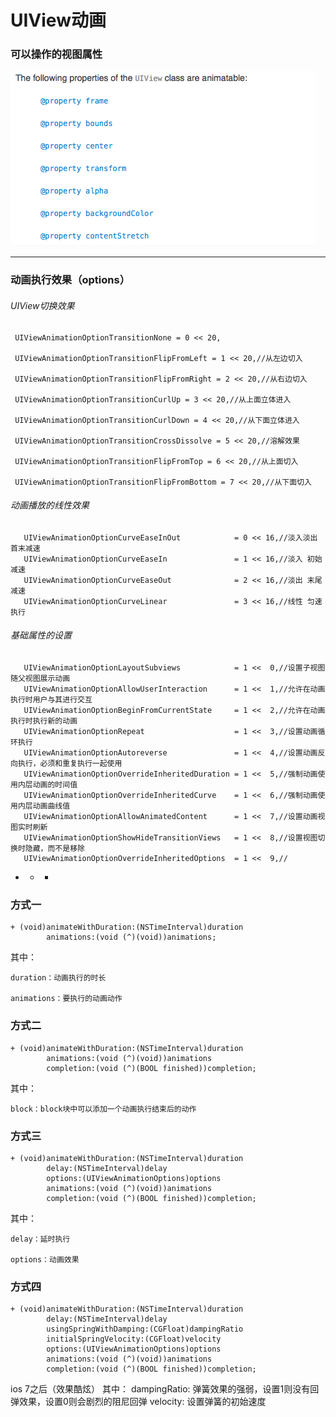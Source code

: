 # UIView动画
### 可以操作的视图属性
![](../assets/QQ20161118-0.png)
- - -
### 动画执行效果（options）

###### UIView切换效果
```
 UIViewAnimationOptionTransitionNone = 0 << 20,

 UIViewAnimationOptionTransitionFlipFromLeft = 1 << 20,//从左边切入

 UIViewAnimationOptionTransitionFlipFromRight = 2 << 20,//从右边切入

 UIViewAnimationOptionTransitionCurlUp = 3 << 20,//从上面立体进入

 UIViewAnimationOptionTransitionCurlDown = 4 << 20,//从下面立体进入

 UIViewAnimationOptionTransitionCrossDissolve = 5 << 20,//溶解效果

 UIViewAnimationOptionTransitionFlipFromTop = 6 << 20,//从上面切入

 UIViewAnimationOptionTransitionFlipFromBottom = 7 << 20,//从下面切入

```

###### 动画播放的线性效果

```
   UIViewAnimationOptionCurveEaseInOut            = 0 << 16,//淡入淡出 首末减速
   UIViewAnimationOptionCurveEaseIn               = 1 << 16,//淡入 初始减速
   UIViewAnimationOptionCurveEaseOut              = 2 << 16,//淡出 末尾减速
   UIViewAnimationOptionCurveLinear               = 3 << 16,//线性 匀速执行  
```

###### 基础属性的设置
```
   UIViewAnimationOptionLayoutSubviews            = 1 <<  0,//设置子视图随父视图展示动画
   UIViewAnimationOptionAllowUserInteraction      = 1 <<  1,//允许在动画执行时用户与其进行交互
   UIViewAnimationOptionBeginFromCurrentState     = 1 <<  2,//允许在动画执行时执行新的动画
   UIViewAnimationOptionRepeat                    = 1 <<  3,//设置动画循环执行
   UIViewAnimationOptionAutoreverse               = 1 <<  4,//设置动画反向执行，必须和重复执行一起使用
   UIViewAnimationOptionOverrideInheritedDuration = 1 <<  5,//强制动画使用内层动画的时间值
   UIViewAnimationOptionOverrideInheritedCurve    = 1 <<  6,//强制动画使用内层动画曲线值
   UIViewAnimationOptionAllowAnimatedContent      = 1 <<  7,//设置动画视图实时刷新
   UIViewAnimationOptionShowHideTransitionViews   = 1 <<  8,//设置视图切换时隐藏，而不是移除
   UIViewAnimationOptionOverrideInheritedOptions  = 1 <<  9,//
```
- - - ​
### 方式一
```
+ (void)animateWithDuration:(NSTimeInterval)duration 
        animations:(void (^)(void))animations;

```
其中：

    duration：动画执行的时长

    animations：要执行的动画动作

### 方式二

```
+ (void)animateWithDuration:(NSTimeInterval)duration 
        animations:(void (^)(void))animations 
        completion:(void (^)(BOOL finished))completion;

```
其中：

    block：block块中可以添加一个动画执行结束后的动作

### 方式三

```
+ (void)animateWithDuration:(NSTimeInterval)duration 
        delay:(NSTimeInterval)delay 
        options:(UIViewAnimationOptions)options 
        animations:(void (^)(void))animations 
        completion:(void (^)(BOOL finished))completion;

```
其中：

    delay：延时执行

    options：动画效果

### 方式四

```
+ (void)animateWithDuration:(NSTimeInterval)duration 
        delay:(NSTimeInterval)delay 
        usingSpringWithDamping:(CGFloat)dampingRatio 
        initialSpringVelocity:(CGFloat)velocity 
        options:(UIViewAnimationOptions)options 
        animations:(void (^)(void))animations 
        completion:(void (^)(BOOL finished))completion;

```
ios 7之后（效果酷炫）
其中：
    dampingRatio: 弹簧效果的强弱，设置1则没有回弹效果，设置0则会剧烈的阻尼回弹
    velocity: 设置弹簧的初始速度


